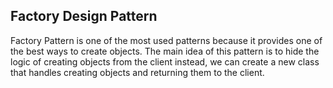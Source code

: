 ## Factory Design Pattern

Factory Pattern is one of the most used patterns because it provides one of the best ways to create objects.
The main idea of this pattern is to hide the logic of creating objects from the client instead, we can create a new class that handles creating objects and returning them to the client.
